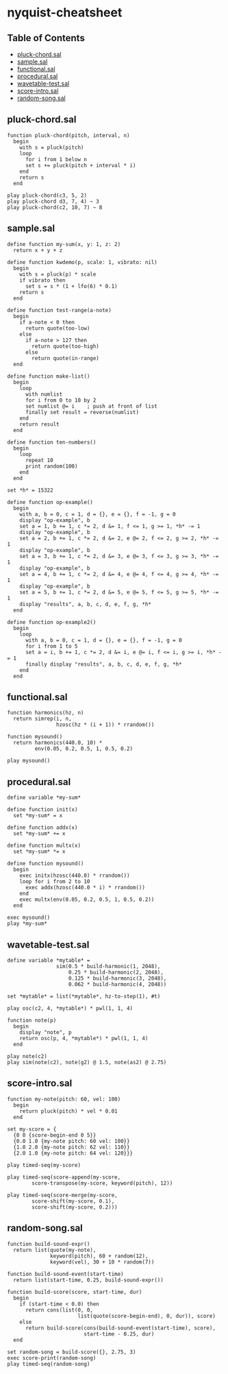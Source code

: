 # nyquist-cheatsheet

## Table of Contents
- [pluck-chord.sal](#pluck)
- [sample.sal](#samp)
- [functional.sal](#functional)
- [procedural.sal](#procedural)
- [wavetable-test.sal](#wavetable)
- [score-intro.sal](#scoreintro)
- [random-song.sal](#randsong)

## <a name="pluck"></a>pluck-chord.sal
```LISP
function pluck-chord(pitch, interval, n)
  begin
    with s = pluck(pitch)
    loop
      for i from 1 below n
      set s += pluck(pitch + interval * i)
    end
    return s
  end
```
```LISP
play pluck-chord(c3, 5, 2)
play pluck-chord d3, 7, 4) ~ 3
play pluck-chord(c2, 10, 7) ~ 8
```

## <a name="samp"></a>sample.sal
```LISP
define function my-sum(x, y: 1, z: 2)
  return x + y + z
```
```LISP
define function kwdemo(p, scale: 1, vibrato: nil)
  begin
    with s = pluck(p) * scale
    if vibrato then
      set s = s * (1 + lfo(6) * 0.1)
    return s
  end
```
```LISP
define function test-range(a-note)
  begin
    if a-note < 0 then
      return quote(too-low)
    else
      if a-note > 127 then
        return quote(too-high)
      else
        return quote(in-range)
  end
```
```LISP
define function make-list()
  begin
    loop
      with numlist
      for i from 0 to 10 by 2
      set numlist @= i    ; push at front of list
      finally set result = reverse(numlist)
    end
    return result
  end
```
```LISP
define function ten-numbers()
  begin
    loop
      repeat 10
      print random(100)
    end
  end
```
```LISP
set *h* = 15322

define function op-example()
  begin
    with a, b = 0, c = 1, d = {}, e = {}, f = -1, g = 0
    display "op-example", b
    set a = 1, b += 1, c *= 2, d &= 1, f <= 1, g >= 1, *h* -= 1
    display "op-example", b
    set a = 2, b += 1, c *= 2, d &= 2, e @= 2, f <= 2, g >= 2, *h* -= 1
    display "op-example", b
    set a = 3, b += 1, c *= 2, d &= 3, e @= 3, f <= 3, g >= 3, *h* -= 1
    display "op-example", b
    set a = 4, b += 1, c *= 2, d &= 4, e @= 4, f <= 4, g >= 4, *h* -= 1
    display "op-example", b
    set a = 5, b += 1, c *= 2, d &= 5, e @= 5, f <= 5, g >= 5, *h* -= 1
    display "results", a, b, c, d, e, f, g, *h*
  end

define function op-example2()
  begin
    loop
      with a, b = 0, c = 1, d = {}, e = {}, f = -1, g = 0
      for i from 1 to 5
      set a = i, b += 1, c *= 2, d &= i, e @= i, f <= i, g >= i, *h* -= 1
      finally display "results", a, b, c, d, e, f, g, *h*
    end
  end
```

## <a name="functional"></a>functional.sal
```LISP
function harmonics(hz, n)
  return simrep(i, n,
                hzosc(hz * (i + 1)) * rrandom())
```
```LISP
function mysound()
  return harmonics(440.0, 10) *
         env(0.05, 0.2, 0.5, 1, 0.5, 0.2)

play mysound()
```

## <a name="procedural"></a>procedural.sal
```LISP
define variable *my-sum*

define function init(x)
  set *my-sum* = x

define function addx(x)
  set *my-sum* += x

define function multx(x)
  set *my-sum* *= x
```
```LISP
define function mysound()
  begin
    exec initx(hzosc(440.0) * rrandom())
    loop for i from 2 to 10
      exec addx(hzosc(440.0 * i) * rrandom())
    end
    exec multx(env(0.05, 0.2, 0.5, 1, 0.5, 0.2))
  end

exec mysound()
play *my-sum*
```

## <a name="wavetable"></a>wavetable-test.sal
```LISP
define variable *mytable* =
                sim(0.5 * build-harmonic(1, 2048),
                    0.25 * build-harmonic(2, 2048),
                    0.125 * build-harmonic(3, 2048),
                    0.062 * build-harmonic(4, 2048))

set *mytable* = list(*mytable*, hz-to-step(1), #t)

play osc(c2, 4, *mytable*) * pwl(1, 1, 4)
```
```LISP
function note(p)
  begin
    display "note", p
    return osc(p, 4, *mytable*) * pwl(1, 1, 4)
  end

play note(c2)
play sim(note(c2), note(g2) @ 1.5, note(as2) @ 2.75)
```

## <a name="scoreintro"></a>score-intro.sal
```LISP
function my-note(pitch: 60, vel: 100)
  begin
    return pluck(pitch) * vel * 0.01
  end

set my-score = {
  {0 0 {score-begin-end 0 5}}
  {0.0 1.0 {my-note pitch: 60 vel: 100}}
  {1.0 2.0 {my-note pitch: 62 vel: 110}}
  {2.0 1.0 {my-note pitch: 64 vel: 120}}}

play timed-seq(my-score)
```
```LISP
play timed-seq(score-append(my-score,
        score-transpose(my-score, keyword(pitch), 12))

play timed-seq(score-merge(my-score,
        score-shift(my-score, 0.1),
        score-shift(my-score, 0.2)))
```

## <a name="randsong"></a>random-song.sal
```LISP
function build-sound-expr()
  return list(quote(my-note),
              keyword(pitch), 60 + random(12),
              keyword(vel), 30 + 10 * random(7))
```
```LISP
function build-sound-event(start-time)
  return list(start-time, 0.25, build-sound-expr())
```
```LISP
function build-score(score, start-time, dur)
  begin
    if (start-time < 0.0) then
      return cons(list(0, 0,
                       list(quote(score-begin-end), 0, dur)), score)
    else
      return build-score(cons(build-sound-event(start-time), score),
                         start-time - 0.25, dur)
  end
```
```LISP
set random-song = build-score({}, 2.75, 3)
exec score-print(random-song)
play timed-seq(random-song)
